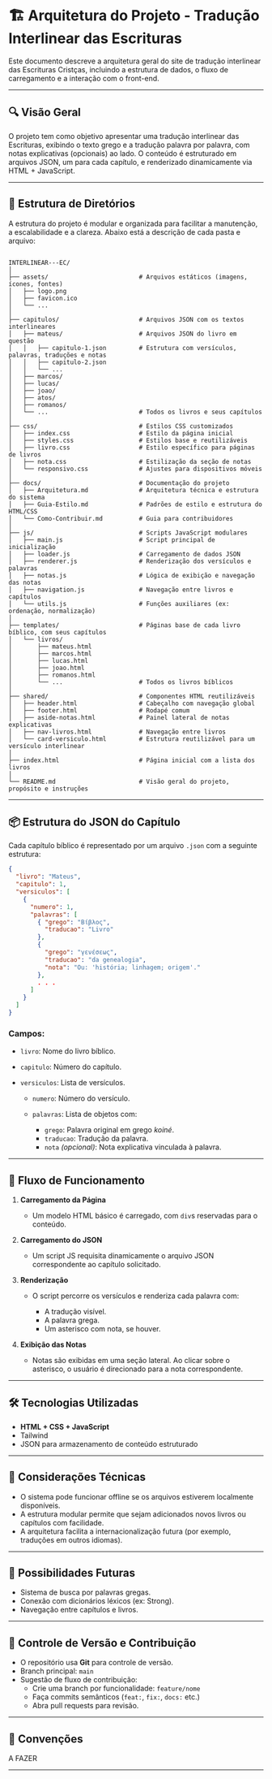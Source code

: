 # 🏗 Arquitetura do Projeto - Tradução Interlinear das Escrituras

Este documento descreve a arquitetura geral do site de tradução interlinear das Escrituras Cristças, incluindo a estrutura de dados, o fluxo de carregamento e a interação com o front-end.

---

## 🔍 Visão Geral

O projeto tem como objetivo apresentar uma tradução interlinear das Escrituras, exibindo o texto grego e a tradução palavra por palavra, com notas explicativas (opcionais) ao lado. O conteúdo é estruturado em arquivos JSON, um para cada capítulo, e renderizado dinamicamente via HTML + JavaScript.

---

## 📁 Estrutura de Diretórios

A estrutura do projeto é modular e organizada para facilitar a manutenção, a escalabilidade e a clareza. Abaixo está a descrição de cada pasta e arquivo:

```

INTERLINEAR---EC/
│
├── assets/                         # Arquivos estáticos (imagens, ícones, fontes)
│   ├── logo.png
│   ├── favicon.ico
│   └── ...
│
├── capitulos/                      # Arquivos JSON com os textos interlineares
│   ├── mateus/                     # Arquivos JSON do livro em questão
│   │   ├── capitulo-1.json         # Estrutura com versículos, palavras, traduções e notas
│   │   ├── capitulo-2.json
│   │   └── ...
│   ├── marcos/
│   ├── lucas/
│   ├── joao/
│   ├── atos/
│   ├── romanos/
│   └── ...                         # Todos os livros e seus capítulos
│
├── css/                            # Estilos CSS customizados
│   ├── index.css                   # Estilo da página inicial
│   ├── styles.css                  # Estilos base e reutilizáveis
│   ├── livro.css                   # Estilo específico para páginas de livros
│   ├── nota.css                    # Estilização da seção de notas
│   └── responsivo.css              # Ajustes para dispositivos móveis
│
├── docs/                           # Documentação do projeto
│   ├── Arquitetura.md              # Arquitetura técnica e estrutura do sistema
│   ├── Guia-Estilo.md              # Padrões de estilo e estrutura do HTML/CSS
│   └── Como-Contribuir.md          # Guia para contribuidores
│
├── js/                             # Scripts JavaScript modulares
│   ├── main.js                     # Script principal de inicialização
│   ├── loader.js                   # Carregamento de dados JSON
│   ├── renderer.js                 # Renderização dos versículos e palavras
│   ├── notas.js                    # Lógica de exibição e navegação das notas
│   ├── navigation.js               # Navegação entre livros e capítulos
│   └── utils.js                    # Funções auxiliares (ex: ordenação, normalização)
│
├── templates/                      # Páginas base de cada livro bíblico, com seus capítulos
│   └── livros/
│       ├── mateus.html
│       ├── marcos.html
│       ├── lucas.html
│       ├── joao.html
│       ├── romanos.html
│       └── ...                     # Todos os livros bíblicos
│
├── shared/                         # Componentes HTML reutilizáveis
│   ├── header.html                 # Cabeçalho com navegação global
│   ├── footer.html                 # Rodapé comum
│   ├── aside-notas.html            # Painel lateral de notas explicativas
│   ├── nav-livros.html             # Navegação entre livros
│   └── card-versiculo.html         # Estrutura reutilizável para um versículo interlinear
│
├── index.html                      # Página inicial com a lista dos livros
│
└── README.md                       # Visão geral do projeto, propósito e instruções

```

---

## 📦 Estrutura do JSON do Capítulo

Cada capítulo bíblico é representado por um arquivo `.json` com a seguinte estrutura:

```json
{
  "livro": "Mateus",
  "capitulo": 1,
  "versiculos": [
    {
      "numero": 1,
      "palavras": [
        { "grego": "Βίβλος",
          "traducao": "Livro"
        },
        {
          "grego": "γενέσεως",
          "traducao": "da genealogia",
          "nota": "Ou: 'história; linhagem; origem'."
        },
        . . .
      ]
    }
  ]
}
```

### Campos:

- `livro`: Nome do livro bíblico.
- `capitulo`: Número do capítulo.
- `versiculos`: Lista de versículos.

  - `numero`: Número do versículo.
  - `palavras`: Lista de objetos com:

    - `grego`: Palavra original em grego _koiné_.
    - `traducao`: Tradução da palavra.
    - `nota` _(opcional)_: Nota explicativa vinculada à palavra.

---

## 🔄 Fluxo de Funcionamento

1. **Carregamento da Página**

   - Um modelo HTML básico é carregado, com `div`s reservadas para o conteúdo.

2. **Carregamento do JSON**

   - Um script JS requisita dinamicamente o arquivo JSON correspondente ao capítulo solicitado.

3. **Renderização**

   - O script percorre os versículos e renderiza cada palavra com:

     - A tradução visível.
     - A palavra grega.
     - Um asterisco com nota, se houver.

4. **Exibição das Notas**

   - Notas são exibidas em uma seção lateral. Ao clicar sobre o asterisco, o usuário é direcionado para a nota correspondente.

---

## 🛠 Tecnologias Utilizadas

- **HTML + CSS + JavaScript**
- Tailwind
- JSON para armazenamento de conteúdo estruturado

---

## 📌 Considerações Técnicas

- O sistema pode funcionar offline se os arquivos estiverem localmente disponíveis.
- A estrutura modular permite que sejam adicionados novos livros ou capítulos com facilidade.
- A arquitetura facilita a internacionalização futura (por exemplo, traduções em outros idiomas).

---

## 🧱 Possibilidades Futuras

- Sistema de busca por palavras gregas.
- Conexão com dicionários léxicos (ex: Strong).
- Navegação entre capítulos e livros.

---

## 🔧 Controle de Versão e Contribuição

- O repositório usa **Git** para controle de versão.
- Branch principal: `main`
- Sugestão de fluxo de contribuição:
  - Crie uma branch por funcionalidade: `feature/nome`
  - Faça commits semânticos (`feat:`, `fix:`, `docs:` etc.)
  - Abra pull requests para revisão.

---

## 🧾 Convenções

A FAZER

---


